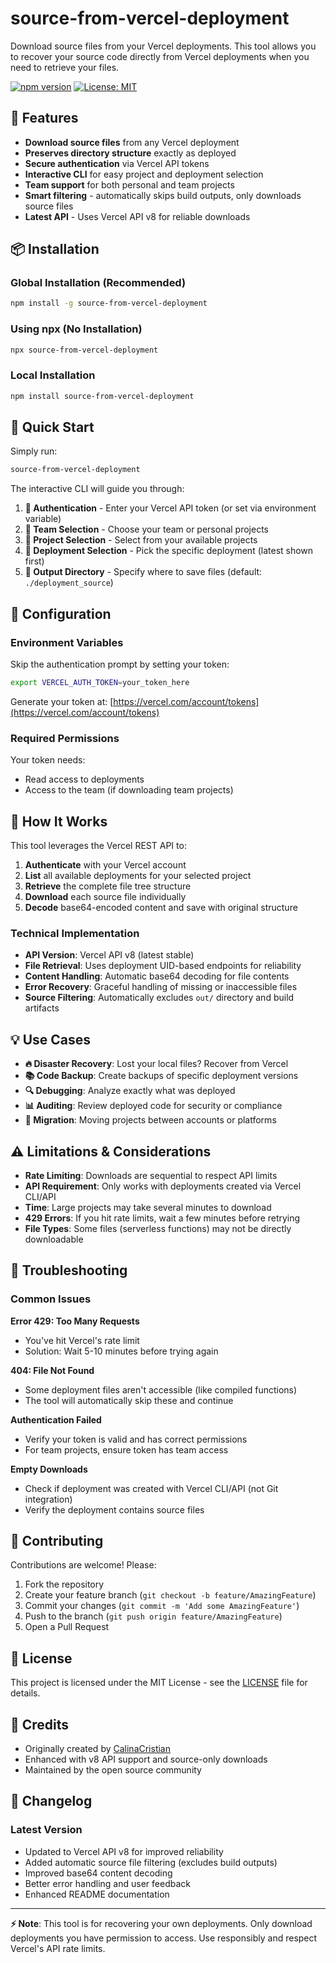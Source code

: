 # source-from-vercel-deployment

Download source files from your Vercel deployments. This tool allows you to recover your source code directly from Vercel deployments when you need to retrieve your files.

[![npm version](https://img.shields.io/npm/v/source-from-vercel-deployment.svg)](https://www.npmjs.com/package/source-from-vercel-deployment)
[![License: MIT](https://img.shields.io/badge/License-MIT-yellow.svg)](https://opensource.org/licenses/MIT)

## 🚀 Features

- **Download source files** from any Vercel deployment
- **Preserves directory structure** exactly as deployed
- **Secure authentication** via Vercel API tokens
- **Interactive CLI** for easy project and deployment selection
- **Team support** for both personal and team projects
- **Smart filtering** - automatically skips build outputs, only downloads source files
- **Latest API** - Uses Vercel API v8 for reliable downloads

## 📦 Installation

### Global Installation (Recommended)
```bash
npm install -g source-from-vercel-deployment
```

### Using npx (No Installation)
```bash
npx source-from-vercel-deployment
```

### Local Installation
```bash
npm install source-from-vercel-deployment
```

## 🎯 Quick Start

Simply run:
```bash
source-from-vercel-deployment
```

The interactive CLI will guide you through:

1. **🔐 Authentication** - Enter your Vercel API token (or set via environment variable)
2. **👥 Team Selection** - Choose your team or personal projects
3. **📁 Project Selection** - Select from your available projects
4. **🚀 Deployment Selection** - Pick the specific deployment (latest shown first)
5. **💾 Output Directory** - Specify where to save files (default: `./deployment_source`)

## 🔧 Configuration

### Environment Variables

Skip the authentication prompt by setting your token:
```bash
export VERCEL_AUTH_TOKEN=your_token_here
```

Generate your token at: [https://vercel.com/account/tokens](https://vercel.com/account/tokens)

### Required Permissions

Your token needs:
- Read access to deployments
- Access to the team (if downloading team projects)

## 📖 How It Works

This tool leverages the Vercel REST API to:

1. **Authenticate** with your Vercel account
2. **List** all available deployments for your selected project
3. **Retrieve** the complete file tree structure
4. **Download** each source file individually
5. **Decode** base64-encoded content and save with original structure

### Technical Implementation

- **API Version**: Vercel API v8 (latest stable)
- **File Retrieval**: Uses deployment UID-based endpoints for reliability
- **Content Handling**: Automatic base64 decoding for file contents
- **Error Recovery**: Graceful handling of missing or inaccessible files
- **Source Filtering**: Automatically excludes `out/` directory and build artifacts

## 💡 Use Cases

- **🔥 Disaster Recovery**: Lost your local files? Recover from Vercel
- **📚 Code Backup**: Create backups of specific deployment versions
- **🔍 Debugging**: Analyze exactly what was deployed
- **📊 Auditing**: Review deployed code for security or compliance
- **🔄 Migration**: Moving projects between accounts or platforms

## ⚠️ Limitations & Considerations

- **Rate Limiting**: Downloads are sequential to respect API limits
- **API Requirement**: Only works with deployments created via Vercel CLI/API
- **Time**: Large projects may take several minutes to download
- **429 Errors**: If you hit rate limits, wait a few minutes before retrying
- **File Types**: Some files (serverless functions) may not be directly downloadable

## 🐛 Troubleshooting

### Common Issues

**Error 429: Too Many Requests**
- You've hit Vercel's rate limit
- Solution: Wait 5-10 minutes before trying again

**404: File Not Found**
- Some deployment files aren't accessible (like compiled functions)
- The tool will automatically skip these and continue

**Authentication Failed**
- Verify your token is valid and has correct permissions
- For team projects, ensure token has team access

**Empty Downloads**
- Check if deployment was created with Vercel CLI/API (not Git integration)
- Verify the deployment contains source files

## 🤝 Contributing

Contributions are welcome! Please:

1. Fork the repository
2. Create your feature branch (`git checkout -b feature/AmazingFeature`)
3. Commit your changes (`git commit -m 'Add some AmazingFeature'`)
4. Push to the branch (`git push origin feature/AmazingFeature`)
5. Open a Pull Request

## 📄 License

This project is licensed under the MIT License - see the [LICENSE](LICENSE) file for details.

## 🙏 Credits

- Originally created by [CalinaCristian](https://github.com/CalinaCristian)
- Enhanced with v8 API support and source-only downloads
- Maintained by the open source community

## 📝 Changelog

### Latest Version
- Updated to Vercel API v8 for improved reliability
- Added automatic source file filtering (excludes build outputs)
- Improved base64 content decoding
- Better error handling and user feedback
- Enhanced README documentation

---

**⚡ Note**: This tool is for recovering your own deployments. Only download deployments you have permission to access. Use responsibly and respect Vercel's API rate limits.